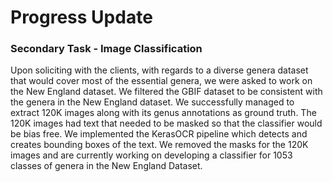 # Progress Update

### Secondary Task - Image Classification
Upon soliciting with the clients, with regards to a diverse genera dataset that would cover most of the essential genera, we were asked to work on the New England dataset. We filtered the GBIF dataset to be consistent with the genera in the New England dataset. We successfully managed to extract 120K images along with its genus annotations as ground truth. The 120K images had text that needed to be masked so that the classifier would be bias free. We implemented the KerasOCR pipeline which detects and creates bounding boxes of the text. We removed the masks for the 120K images and are currently working on developing a classifier for 1053 classes of genera in the New England Dataset.
